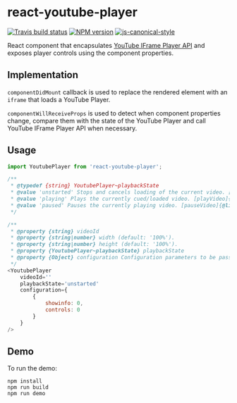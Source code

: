 # react-youtube-player

[![Travis build status](http://img.shields.io/travis/gajus/react-youtube-player/master.svg?style=flat-square)](https://travis-ci.org/gajus/react-youtube-player)
[![NPM version](http://img.shields.io/npm/v/react-youtube-player.svg?style=flat-square)](https://www.npmjs.org/package/react-youtube-player)
[![js-canonical-style](https://img.shields.io/badge/code%20style-canonical-blue.svg?style=flat-square)](https://github.com/gajus/canonical)

React component that encapsulates [YouTube IFrame Player API](https://developers.google.com/youtube/iframe_api_reference) and exposes player controls using the component properties.

## Implementation

`componentDidMount` callback is used to replace the rendered element with an `iframe` that loads a YouTube Player.

`componentWillReceiveProps` is used to detect when component properties change, compare them with the state of the YouTube Player and call YouTube IFrame Player API when necessary.

## Usage

```js
import YoutubePlayer from 'react-youtube-player';

/**
 * @typedef {string} YoutubePlayer~playbackState
 * @value 'unstarted' Stops and cancels loading of the current video. [stopVideo]{@link https://developers.google.com/youtube/iframe_api_reference#stopVideo}
 * @value 'playing' Plays the currently cued/loaded video. [playVideo]{@link https://developers.google.com/youtube/iframe_api_reference#playVideo}
 * @value 'paused' Pauses the currently playing video. [pauseVideo]{@link https://developers.google.com/youtube/iframe_api_reference#pauseVideo}
 */

/**
 * @property {string} videoId
 * @property {string|number} width (default: '100%').
 * @property {string|number} height (default: '100%').
 * @property {YoutubePlayer~playbackState} playbackState
 * @property {Object} configuration Configuration parameters to be passed to the YouTube Player (known as `playerVars` in the YouTube Player API for iframe Embeds, https://developers.google.com/youtube/player_parameters?playerVersion=HTML5#Parameters).
 */
<YoutubePlayer
    videoId=''
    playbackState='unstarted'
    configuration={
        {
            showinfo: 0,
            controls: 0
        }
    }
/>
```

## Demo

To run the demo:

```
npm install
npm run build
npm run demo
```
